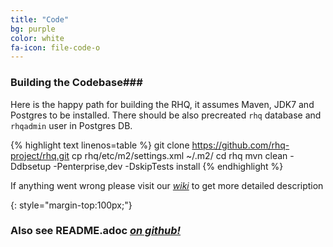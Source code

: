 ```yaml
---
title: "Code"
bg: purple
color: white
fa-icon: file-code-o
---
```


### Building the Codebase###

Here is the happy path for building the RHQ, it assumes Maven, JDK7 and Postgres to be installed. There should be also precreated `rhq` database and `rhqadmin` user in Postgres DB.

{% highlight text linenos=table %}
git clone https://github.com/rhq-project/rhq.git
cp rhq/etc/m2/settings.xml ~/.m2/
cd rhq
mvn clean -Ddbsetup -Penterprise,dev -DskipTests install
{% endhighlight %}

If anything went wrong please visit our [*wiki*](https://docs.jboss.org/author/display/RHQ/Building+RHQ) to get more detailed description

{: style="margin-top:100px;"}
### Also see **README.adoc** [*on github!*](https://github.com/rhq-project/rhq/blob/master/README.adoc)

